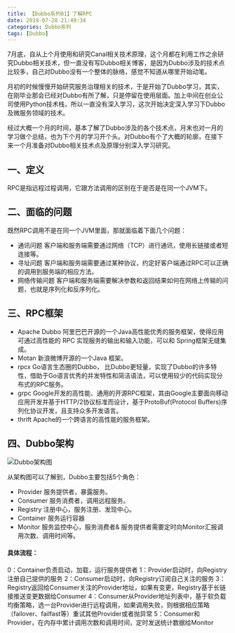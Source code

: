 ```yaml
---
title: 【Dubbo系列01】了解RPC
date: 2019-07-28 21:49:34
categories: Dubbo系列
tags: [Dubbo]
---
```


7月底，自从上个月使用和研究Canal相关技术原理，这个月都在利用工作之余研究Dubbo相关技术，但一直没有写Dubbo相关博客，是因为Dubbo涉及的技术点比较多，自己对Dubbo没有一个整体的脉络，感觉不知道从哪里开始动笔。

月初的时候慢慢开始研究服务治理相关的技术，于是开始了Dubbo学习，其实，在刚毕业那会已经对Dubbo有所了解，只是停留在使用层面。加上中间在创业公司使用Python技术栈，所以一直没有深入学习，这次开始决定深入学习下Dubbo及微服务领域的技术。

经过大概一个月的时间，基本了解了Dubbo涉及的各个技术点，月末也对一月的学习做个总结，也为下个月的学习开个头。对Dubbo有个了大概的轮廓，在接下来一个月准备对Dubbo相关技术点及原理分别深入学习研究。

## 一、定义
RPC是指远程过程调用，它跟方法调用的区别在于是否是在同一个JVM下。

## 二、面临的问题
既然RPC调用不是在同一个JVM里面，那就面临着下面几个问题：
- 通讯问题
客户端和服务端需要通过网络（TCP）进行通讯，使用长链接或者短连接等。
- 寻址问题
客户端和服务端需要通过某种协议，约定好客户端通过RPC可以正确的调用到服务端的相应方法。
- 网络传输问题
客户端和服务端需要解决参数和返回结果如何在网络上传输的问题，也就是序列化和反序列化。

## 三、RPC框架
- Apache Dubbo
阿里巴巴开源的一个Java高性能优秀的服务框架，使得应用可通过高性能的 RPC 实现服务的输出和输入功能，可以和 Spring框架无缝集成。
- Motan
新浪微博开源的一个Java 框架。
- rpcx
Go语言生态圈的Dubbo， 比Dubbo更轻量，实现了Dubbo的许多特性，借助于Go语言优秀的并发特性和简洁语法，可以使用较少的代码实现分布式的RPC服务。
- grpc
Google开发的高性能、通用的开源RPC框架，其由Google主要面向移动应用开发并基于HTTP/2协议标准而设计，基于ProtoBuf(Protocol Buffers)序列化协议开发，且支持众多开发语言。
- thrift
Apache的一个跨语言的高性能的服务框架。

## 四、Dubbo架构

![Dubbo架构图](architecture.png)

从架构图可以了解到，Dubbo主要包括5个角色：
- Provider
服务提供者，暴露服务。
- Consumer
服务消费者，调用远程服务。
- Registry
注册中心，服务注册、发现中心。
- Container
服务运行容器
- Monitor
服务监控中心，服务消费者& 服务提供者需要定时向Monitor汇报调用次数、调用时间等。

#### 具体流程：
0：Container负责启动，加载，运行服务提供者
1：Provider启动时，向Registry注册自己提供的服务
2：Consumer启动时，向Registry订阅自己关注的服务
3：Registry返回给Consumer关注的Provider地址，如果有变更，Registry基于长链接推送变更数据给Consumer
4：Consumer从Provider地址列表中，基于软负载均衡策略，选一台Provider进行远程调用，如果调用失败，则根据相应策略（failover、failfast等）重试其他Provider或者抛异常
5：Consumer和Provider，在内存中累计调用次数和调用时间，定时发送统计数据给Monitor
